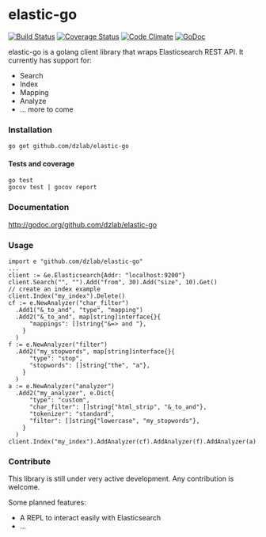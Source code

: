 elastic-go
==============
[![Build Status](https://travis-ci.org/dzlab/elastic-go.png)](https://travis-ci.org/dzlab/elastic-go)
[![Coverage Status](https://coveralls.io/repos/github/dzlab/elastic-go/badge.svg?branch=master)](https://coveralls.io/github/dzlab/elastic-go?branch=master)
[![Code Climate](https://codeclimate.com/github/dzlab/elastic-go/badges/gpa.svg)](https://codeclimate.com/github/dzlab/elastic-go)
[![GoDoc](https://godoc.org/github.com/dzlab/elastic-go?status.svg)](https://godoc.org/github.com/dzlab/elastic-go)

elastic-go is a golang client library that wraps Elasticsearch REST API. It currently has support for:
* Search
* Index
* Mapping
* Analyze
* ... more to come

### Installation
```go get github.com/dzlab/elastic-go```

#### Tests and coverage
```
go test
gocov test | gocov report
```

### Documentation
http://godoc.org/github.com/dzlab/elastic-go

### Usage
```
import e "github.com/dzlab/elastic-go"
...
client := &e.Elasticsearch{Addr: "localhost:9200"}
client.Search("", "").Add("from", 30).Add("size", 10).Get()
// create an index example
client.Index("my_index").Delete()
cf := e.NewAnalyzer("char_filter")
  .Add1("&_to_and", "type", "mapping")
  .Add2("&_to_and", map[string]interface{}{
      "mappings": []string{"&=> and "},
    }
  )
f := e.NewAnalyzer("filter")
  .Add2("my_stopwords", map[string]interface{}{
      "type": "stop", 
      "stopwords": []string{"the", "a"},
    }
  )
a := e.NewAnalyzer("analyzer")
  .Add2("my_analyzer", e.Dict{
      "type": "custom", 
      "char_filter": []string{"html_strip", "&_to_and"}, 
      "tokenizer": "standard", 
      "filter": []string{"lowercase", "my_stopwords"},
    }
  )
client.Index("my_index").AddAnalyzer(cf).AddAnalyzer(f).AddAnalyzer(a).Put()
```

### Contribute
This library is still under very active development. Any contribution is welcome.

Some planned features:

* A REPL to interact easily with Elasticsearch
* ...
